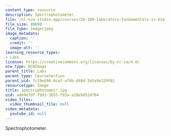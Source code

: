 ```yaml
---
content_type: resource
description: Spectrophotometer.
file: /ol-ocw-studio-app/courses/20-109-laboratory-fundamentals-in-biological-engineering-fall-2007/ade9e7dffb833655f93aa28e9d52d764_spectrophotometr.jpg
file_size: 80898
file_type: image/jpeg
image_metadata:
  caption: ''
  credit: ''
  image-alt: ''
learning_resource_types:
- Labs
license: https://creativecommons.org/licenses/by-nc-sa/4.0/
ocw_type: OCWImage
parent_title: Labs
parent_type: CourseSection
parent_uid: fc19e690-0ca7-af8b-d48d-3a5a9e329f01
resourcetype: Image
title: spectrophotometr.jpg
uid: ade9e7df-fb83-3655-f93a-a28e9d52d764
video_files:
  video_thumbnail_file: null
video_metadata:
  youtube_id: null
---
```

Spectrophotometer.